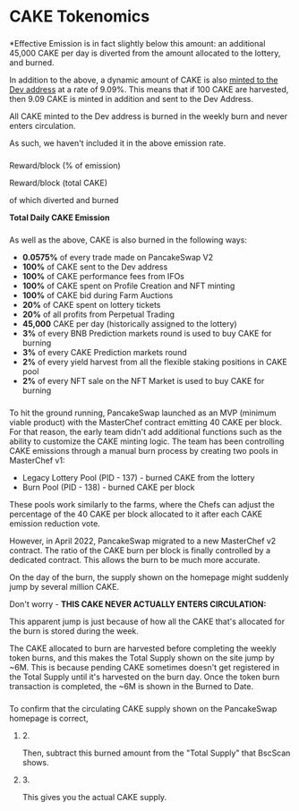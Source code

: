 # CAKE Tokenomics

### &#x20;<a href="#emission-rate" id="emission-rate"></a>

### &#x20;<a href="#per-block" id="per-block"></a>

\*Effective Emission is in fact slightly below this amount: an additional 45,000 CAKE per day is diverted from the amount allocated to the lottery, and burned.

In addition to the above, a dynamic amount of CAKE is also [minted to the Dev address](https://bscscan.com/address/0xceba60280fb0ecd9a5a26a1552b90944770a4a0e#tokentxns) at a rate of 9.09%. This means that if 100 CAKE are harvested, then 9.09 CAKE is minted in addition and sent to the Dev Address.

All CAKE minted to the Dev address is burned in the weekly burn and never enters circulation.

As such, we haven't included it in the above emission rate.

### &#x20;<a href="#distribution" id="distribution"></a>

Reward/block (% of emission)

Reward/block (total CAKE)

of which diverted and burned

**Total Daily CAKE Emission**

### &#x20;<a href="#other-deflationary-mechanics" id="other-deflationary-mechanics"></a>

As well as the above, CAKE is also burned in the following ways:

* **0.0575%** of every trade made on PancakeSwap V2
* **100%** of CAKE sent to the Dev address
* **100%** of CAKE performance fees from IFOs
* **100%** of CAKE spent on Profile Creation and NFT minting
* **100%** of CAKE bid during Farm Auctions
* **20%** of CAKE spent on lottery tickets
* **20%** of all profits from Perpetual Trading
* **45,000** CAKE per day (historically assigned to the lottery)
* **3%** of every BNB Prediction markets round is used to buy CAKE for burning
* **3%** of every CAKE Prediction markets round
* **2%** of every yield harvest from all the flexible staking positions in CAKE pool
* **2%** of every NFT sale on the NFT Market is used to buy CAKE for burning

### &#x20;<a href="#why-is-the-cake-burn-manual" id="why-is-the-cake-burn-manual"></a>

To hit the ground running, PancakeSwap launched as an MVP (minimum viable product) with the MasterChef contract emitting 40 CAKE per block. For that reason, the early team didn't add additional functions such as the ability to customize the CAKE minting logic. The team has been controlling CAKE emissions through a manual burn process by creating two pools in MasterChef v1:

* Legacy Lottery Pool (PID - 137) - burned CAKE from the lottery
* Burn Pool (PID - 138) - burned CAKE per block

These pools work similarly to the farms, where the Chefs can adjust the percentage of the 40 CAKE per block allocated to it after each CAKE emission reduction vote.

However, in April 2022, PancakeSwap migrated to a new MasterChef v2 contract. The ratio of the CAKE burn per block is finally controlled by a dedicated contract. This allows the burn to be much more accurate.

On the day of the burn, the supply shown on the homepage might suddenly jump by several million CAKE.

Don't worry - **THIS CAKE NEVER ACTUALLY ENTERS CIRCULATION:**

This apparent jump is just because of how all the CAKE that's allocated for the burn is stored during the week.

The CAKE allocated to burn are harvested before completing the weekly token burns, and this makes the Total Supply shown on the site jump by \~6M. This is because pending CAKE sometimes doesn't get registered in the Total Supply until it's harvested on the burn day. Once the token burn transaction is completed, the \~6M is shown in the Burned to Date.

### &#x20;<a href="#how-to-confirm-cake-supply-for-yourself" id="how-to-confirm-cake-supply-for-yourself"></a>

To confirm that the circulating CAKE supply shown on the PancakeSwap homepage is correct,

1.  2\.

    Then, subtract this burned amount from the "Total Supply" that BscScan shows.
2.  3\.

    This gives you the actual CAKE supply.

#### &#x20;<a href="#read-more-about-cakes-deflationary-mechanics-on-the-next-page" id="read-more-about-cakes-deflationary-mechanics-on-the-next-page"></a>

